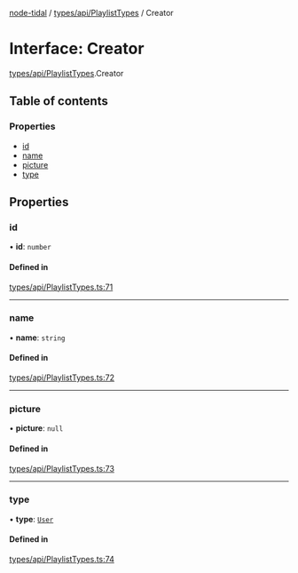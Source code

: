 [node-tidal](../README.md) / [types/api/PlaylistTypes](../modules/types_api_PlaylistTypes.md) / Creator

# Interface: Creator

[types/api/PlaylistTypes](../modules/types_api_PlaylistTypes.md).Creator

## Table of contents

### Properties

- [id](types_api_PlaylistTypes.Creator.md#id)
- [name](types_api_PlaylistTypes.Creator.md#name)
- [picture](types_api_PlaylistTypes.Creator.md#picture)
- [type](types_api_PlaylistTypes.Creator.md#type)

## Properties

### id

• **id**: `number`

#### Defined in

[types/api/PlaylistTypes.ts:71](https://github.com/Mawco/node-tidal/blob/7ca31f3/src/types/api/PlaylistTypes.ts#L71)

___

### name

• **name**: `string`

#### Defined in

[types/api/PlaylistTypes.ts:72](https://github.com/Mawco/node-tidal/blob/7ca31f3/src/types/api/PlaylistTypes.ts#L72)

___

### picture

• **picture**: ``null``

#### Defined in

[types/api/PlaylistTypes.ts:73](https://github.com/Mawco/node-tidal/blob/7ca31f3/src/types/api/PlaylistTypes.ts#L73)

___

### type

• **type**: [`User`](../enums/types_api_PlaylistTypes.Type.md#user)

#### Defined in

[types/api/PlaylistTypes.ts:74](https://github.com/Mawco/node-tidal/blob/7ca31f3/src/types/api/PlaylistTypes.ts#L74)
